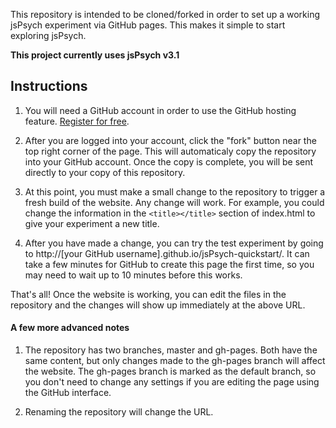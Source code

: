 This repository is intended to be cloned/forked in order to set up a working jsPsych experiment via GitHub pages. This makes it simple to start exploring jsPsych.

**This project currently uses jsPsych v3.1**

Instructions
------------

1. You will need a GitHub account in order to use the GitHub hosting feature. [Register for free](http://www.github.com).

2. After you are logged into your account, click the "fork" button near the top right corner of the page. This will automaticaly copy the repository into your GitHub account. Once the copy is complete, you will be sent directly to your copy of this repository.

3. At this point, you must make a small change to the repository to trigger a fresh build of the website. Any change will work. For example, you could change the information in the `<title></title>` section of index.html to give your experiment a new title. 

4. After you have made a change, you can try the test experiment by going to http://[your GitHub username].github.io/jsPsych-quickstart/. It can take a few minutes for GitHub to create this page the first time, so you may need to wait up to 10 minutes before this works. 

That's all! Once the website is working, you can edit the files in the repository and the changes will show up immediately at the above URL. 

#### A few more advanced notes

1. The repository has two branches, master and gh-pages. Both have the same content, but only changes made to the gh-pages branch will affect the website. The gh-pages branch is marked as the default branch, so you don't need to change any settings if you are editing the page using the GitHub interface.

2. Renaming the repository will change the URL.
